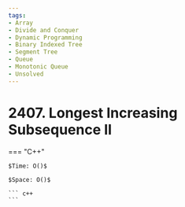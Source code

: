 ```yaml
---
tags:
- Array
- Divide and Conquer
- Dynamic Programming
- Binary Indexed Tree
- Segment Tree
- Queue
- Monotonic Queue
- Unsolved
---
```



# 2407. Longest Increasing Subsequence II

=== "C++"

    $Time: O()$

    $Space: O()$

    ``` c++
    ```